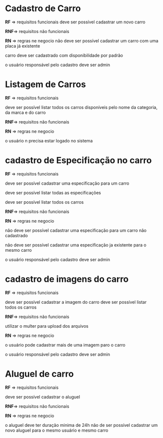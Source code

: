 # Cadastro de Carro

**RF** => requisitos funcionais
deve ser possível cadastrar um novo carro

**RNF**=> requisitos não funcionais

**RN** => regras ne negocio
não deve ser possível cadastrar um carro com uma placa já existente

carro deve ser cadastrado com disponibilidade por padrão

o usuário responsável pelo cadastro deve ser admin

# Listagem de Carros

**RF** => requisitos funcionais

deve ser possível listar todos os carros disponíveis pelo nome da categoria, da marca e do carro

**RNF**=> requisitos não funcionais

**RN** => regras ne negocio

o usuário n precisa estar logado no sistema

# cadastro de Especificação no carro

**RF** => requisitos funcionais

deve ser possível cadastrar uma especificação para um carro

deve ser possível listar todas as especificações

deve ser possível listar todos os carros

**RNF**=> requisitos não funcionais

**RN** => regras ne negocio

não deve ser possível cadastrar uma especificação para um carro não cadastrado

não deve ser possível cadastrar uma especificação ja existente para o mesmo carro

o usuário responsável pelo cadastro deve ser admin

# cadastro de imagens do carro

**RF** => requisitos funcionais

deve ser possível cadastrar a imagem do carro
deve ser possível listar todos os carros

**RNF**=> requisitos não funcionais

utilizar o multer para upload dos arquivos

**RN** => regras ne negocio

o usuário pode cadastrar mais de uma imagem paro o carro

o usuário responsável pelo cadastro deve ser admin

# Aluguel de carro

**RF** => requisitos funcionais

deve ser possível cadastrar o aluguel

**RNF**=> requisitos não funcionais

**RN** => regras ne negocio

o aluguel deve ter duração minima de 24h
não de ser possível cadastrar um novo aluguel para o mesmo usuário e mesmo carro
